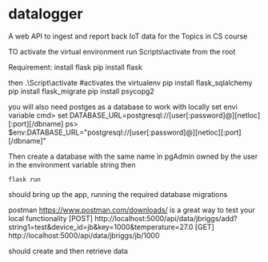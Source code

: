 # datalogger
A web API to ingest and report back IoT data for the Topics in CS course


TO activate the virtual environment run Scripts\activate from the root

Requirement: install flask
pip install flask

then
.\Script\activate #activates the virtualenv
pip install flask_sqlalchemy
pip install flask_migrate
pip install psycopg2

you will also need postges as a database to work with locally
set envi variable
cmd> set DATABASE_URL=postgresql://[user[:password]@][netloc][:port][/dbname]
ps> $env:DATABASE_URL="postgresql://[user[:password]@][netloc][:port][/dbname]"

Then create a database with the same name in pgAdmin owned by the user in the environment variable string
then

`flask run`

should bring up the app, running the required database migrations

postman https://www.postman.com/downloads/ is a great way to test your local functionality
[POST] http://localhost:5000/api/data/jbriggs/add?string1=test&device_id=jb&key=1000&temperature=27.0
[GET]  http://localhost:5000/api/data/jbriggs/jb/1000

should create and then retrieve data


